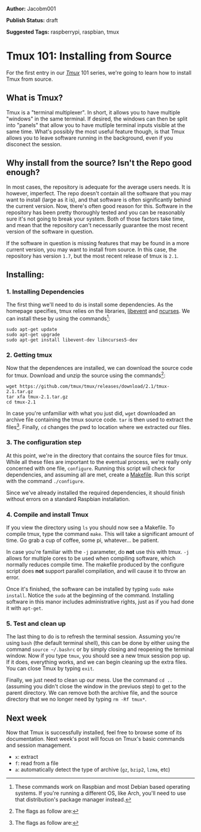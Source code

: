 **Author:** Jacobm001

**Publish Status:** draft

**Suggested Tags:** raspberrypi, raspbian, tmux

# Tmux 101: Installing from Source

For the first entry in our *[Tmux](https://tmux.github.io/)* 101 series, we're going to learn how to install Tmux from source. 

## What is Tmux?

Tmux is a "terminal multiplexer". In short, it allows you to have multiple "windows" in the same terminal. If desired, the windows can then be split into "panels" that allow you to have mutliple terminal inputs visible at the same time. What's possibly the most useful feature though, is that Tmux allows you to leave software running in the background, even if you disconect the session.

## Why install from the source? Isn't the Repo good enough?

In most cases, the repository is adequate for the average users needs. It is however, imperfect. The repo doesn't contain all the software that you may want to install (large as it is), and that software is often significantly behind the current version.  Now, there's often good reason for this. Software in the repository has been pretty thoroughly tested and you can be reasonably sure it's not going to break your system. Both of those factors take time, and mean that the repository can't necessarily guarantee the most recent version of the software in question.

If the software in question is missing features that may be found in a more current version, you may want to install from source.  In this case, the repository has version `1.7`, but the most recent release of tmux is `2.1`. 

## Installing:

### 1. Installing Dependencies

The first thing we'll need to do is install some dependencies. As the homepage specifies, tmux relies on the libraries, [libevent](http://libevent.org/) and [ncurses](http://invisible-island.net/ncurses/). We can install these by using the commands[^1]:

	sudo apt-get update
	sudo apt-get upgrade
	sudo apt-get install libevent-dev libncurses5-dev

### 2. Getting tmux

Now that the dependences are installed, we can download the source code for tmux. Download and unzip the source using the commands[^2]:

	wget https://github.com/tmux/tmux/releases/download/2.1/tmux-2.1.tar.gz
	tar xfa tmux-2.1.tar.gz
	cd tmux-2.1

In case you're unfamiliar with what you just did, `wget` downloaded an archive file containing the tmux source code. `tar` is then used to extract the files[^2]. Finally, `cd` changes the pwd to location where we extracted our files.

### 3. The configuration step

At this point, we're in the directory that contains the source files for tmux. While all these files are important to the eventual process, we're really only concerned with one file, `configure`. Running this script will check for dependencies, and assuming all are met, create a [Makefile](https://en.wikipedia.org/wiki/Makefile). Run this script with the command `./configure`.

Since we've already installed the required dependencies, it should finish without errors on a standard Raspbian installation. 

### 4. Compile and install Tmux

If you view the directory using `ls` you should now see a Makefile. To compile tmux, type the command `make`. This will take a significant amount of time. Go grab a cup of coffee, some pi, whatever... be patient. 
 
In case you're familiar with the `-j` parameter, do **not** use this with tmux. `-j` allows for multiple cores to be used when compiling software, which normally reduces compile time. The makefile produced by the configure script does **not** support parallel compilation, and will cause it to throw an error.

Once it's finished, the software can be installed by typing `sudo make install`. Notice the `sudo` at the beginning of the command. Installing software in this manor includes administrative rights, just as if you had done it with `apt-get`.

### 5. Test and clean up

The last thing to do is to refresh the terminal session. Assuming you're using `bash` (the default terminal shell), this can be done by either using the command `source ~/.bashrc` or by simply closing and reopening the terminal window. Now if you type `tmux`, you should see a new tmux session pop up. If it does, everything works, and we can begin cleaning up the extra files. You can close Tmux by typing `exit`.

Finally, we just need to clean up our mess. Use the command `cd ..` (assuming you didn't close the window in the previuos step) to get to the parent directory. We can remove both the archive file, and the source directory that we no longer need by typing `rm -Rf tmux*`. 

## Next week

Now that Tmux is successfully installed, feel free to browse some of its documentation. Next week's post will focus on Tmux's basic commands and session management.

[^1]: These commands work on Raspbian and most Debian based operating systems. If you're running a different OS, like Arch, you'll need to use that distribution's package manager instead.

[^2]: The flags as follow are:
- `x`: extract
- `f`: read from a file
- `a`: automatically detect the type of archive (`gz`, `bzip2`, `lzma`, etc)
